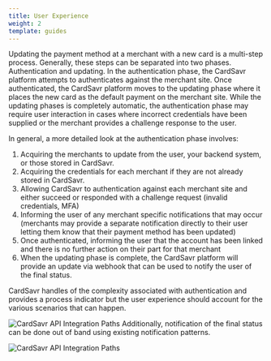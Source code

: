 ```yaml
---
title: User Experience
weight: 2
template: guides
---
```


Updating the payment method at a merchant with a new card is a multi-step process. Generally, these steps can be 
separated into two phases.  Authentication and updating.  In the authentication phase, the CardSavr platform attempts 
to authenticates against the merchant site.  Once authenticated, the CardSavr platform moves to the updating phase 
where it places the new card as the default payment on the merchant site. While the updating phases is completely 
automatic, the authentication phase may require user interaction in cases where incorrect credentials have been 
supplied or the merchant provides a challenge response to the user. 

In general, a more detailed look at the authentication phase involves:

1.	Acquiring the merchants to update from the user, your backend system, or those stored in CardSavr.
2.	Acquiring the credentials for each merchant if they are not already stored in CardSavr.
3.	Allowing CardSavr to authentication against each merchant site and either succeed or responded with a challenge 
request (invalid credentials, MFA)
4.	Informing the user of any merchant specific notifications that may occur (merchants may provide a separate 
notification directly to their user letting them know that their payment method has been updated)
5.	Once authenticated, informing the user that the account has been linked and there is no further action on their 
part for that merchant
6.	When the updating phase is complete, the CardSavr platform will provide an update via webhook that can be used to 
notify the user of the final status.

CardSavr handles of the complexity associated with authentication and provides a process indicator but the user 
experience should account for the various scenarios that can happen.  

![CardSavr API Integration Paths](/images/CardSavrSDK.jpg)
Additionally, notification of the final status can be done out of band using existing notification patterns.

![CardSavr API Integration Paths](/images/CardSavrSDK.jpg)
